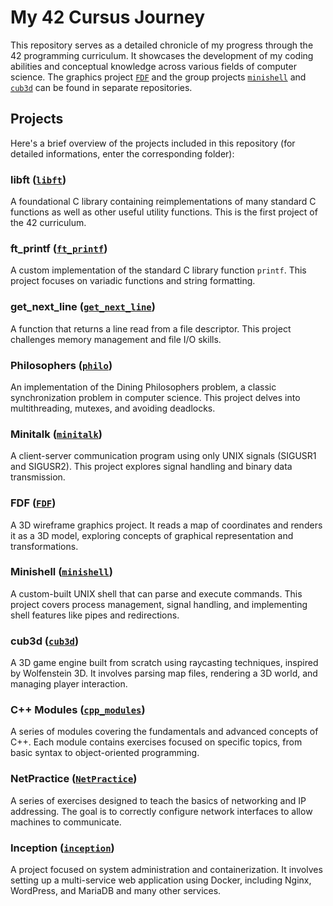 # My 42 Cursus Journey

This repository serves as a detailed chronicle of my progress through the 42 programming curriculum. It showcases the development of my coding abilities and conceptual knowledge across various fields of computer science. The graphics project [`FDF`](https://github.com/denuen/FDF.git) and the group projects [`minishell`](https://github.com/denuen/mini_shell.git) and [`cub3d`](https://github.com/denuen/cub3d.git) can be found in separate repositories.

## Projects

Here's a brief overview of the projects included in this repository (for detailed informations, enter the corresponding folder):

### libft ([`libft`](./libft/))

A foundational C library containing reimplementations of many standard C functions as well as other useful utility functions. This is the first project of the 42 curriculum.


### ft_printf ([`ft_printf`](./ft_printf/))

A custom implementation of the standard C library function `printf`. This project focuses on variadic functions and string formatting.


### get_next_line ([`get_next_line`](./get_next_line/))

A function that returns a line read from a file descriptor. This project challenges memory management and file I/O skills.


### Philosophers ([`philo`](./philo/))

An implementation of the Dining Philosophers problem, a classic synchronization problem in computer science. This project delves into multithreading, mutexes, and avoiding deadlocks.


### Minitalk ([`minitalk`](./minitalk/))

A client-server communication program using only UNIX signals (SIGUSR1 and SIGUSR2). This project explores signal handling and binary data transmission.


### FDF ([`FDF`](https://github.com/denuen/FDF.git))

A 3D wireframe graphics project. It reads a map of coordinates and renders it as a 3D model, exploring concepts of graphical representation and transformations.


### Minishell ([`minishell`](https://github.com/denuen/mini_shell.git))

A custom-built UNIX shell that can parse and execute commands. This project covers process management, signal handling, and implementing shell features like pipes and redirections.


### cub3d ([`cub3d`](https://github.com/denuen/cub3d.git))

A 3D game engine built from scratch using raycasting techniques, inspired by Wolfenstein 3D. It involves parsing map files, rendering a 3D world, and managing player interaction.


### C++ Modules ([`cpp_modules`](./cpp_modules/))

A series of modules covering the fundamentals and advanced concepts of C++. Each module contains exercises focused on specific topics, from basic syntax to object-oriented programming.


### NetPractice ([`NetPractice`](./NetPractice/))

A series of exercises designed to teach the basics of networking and IP addressing. The goal is to correctly configure network interfaces to allow machines to communicate.


### Inception ([`inception`](./inception/))

A project focused on system administration and containerization. It involves setting up a multi-service web application using Docker, including Nginx, WordPress, and MariaDB and many other services.

